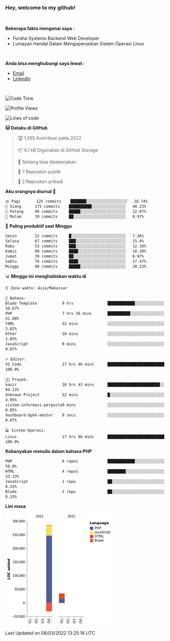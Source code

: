 <h3>Hey, welcome to my github!</h3>

<br>

<p><strong>Beberapa fakta mengenai saya :</strong></p>

<ul>
  <li>Furaha Systems Backend Web Developer</li>
  <li>Lumayan Handal Dalam Mengoperasikan Sistem Operasi Linux</li>
</ul>

<br>

<p><strong>Anda bisa menghubungi saya lewat :</strong></p>

<ul>
  <li><a href="mailto:renaldiapriyanto419@gmail.com">Email</a></li>
  <li><a href="https://www.linkedin.com/in/renaldi-kadang-314314206/">LinkedIn</a></li>
</ul>

<br>

<!--START_SECTION:waka-->
![Code Time](http://img.shields.io/badge/Code%20Time-34%20hrs%2024%20mins-blue)

![Profile Views](http://img.shields.io/badge/Profil%20dilihat-17-blue)

![Lines of code](https://img.shields.io/badge/Sejak%20Hello%20World%20aku%20telah%20menulis-291%20Thousand%20baris%20kode-blue)

**🐱 Dataku di GitHub** 

> 🏆 1,555 Kontribusi pada 2022
 > 
> 📦 6.1 kB Digunakan di GitHub Storage 
 > 
> 💼 Sedang bisa dipekerjakan
 > 
> 📜 7 Repositori publik 
 > 
> 🔑 2 Repositori pribadi  
 > 
**Aku orangnya diurnal 🐤** 

```text
🌞 Pagi       125 commits    ███████░░░░░░░░░░░░░░░░░░   28.74% 
🌆 Siang      175 commits    ██████████░░░░░░░░░░░░░░░   40.23% 
🌃 Petang     96 commits     █████░░░░░░░░░░░░░░░░░░░░   22.07% 
🌙 Malam      39 commits     ██░░░░░░░░░░░░░░░░░░░░░░░   8.97%

```
📅 **Paling produktif saat Minggu** 

```text
Senin        32 commits     █░░░░░░░░░░░░░░░░░░░░░░░░   7.36% 
Selasa       67 commits     ███░░░░░░░░░░░░░░░░░░░░░░   15.4% 
Rabu         53 commits     ███░░░░░░░░░░░░░░░░░░░░░░   12.18% 
Kamis        80 commits     ████░░░░░░░░░░░░░░░░░░░░░   18.39% 
Jumat        39 commits     ██░░░░░░░░░░░░░░░░░░░░░░░   8.97% 
Sabtu        76 commits     ████░░░░░░░░░░░░░░░░░░░░░   17.47% 
Minggu       88 commits     █████░░░░░░░░░░░░░░░░░░░░   20.23%

```


📊 **Minggu ini menghabiskan waktu di** 

```text
⌚︎ Zona waktu: Asia/Makassar

💬 Bahasa: 
Blade Template           9 hrs               ████████████░░░░░░░░░░░░░   50.67% 
PHP                      7 hrs 26 mins       ██████████░░░░░░░░░░░░░░░   41.88% 
YAML                     32 mins             ░░░░░░░░░░░░░░░░░░░░░░░░░   3.02% 
Other                    10 mins             ░░░░░░░░░░░░░░░░░░░░░░░░░   1.03% 
JavaScript               9 mins              ░░░░░░░░░░░░░░░░░░░░░░░░░   0.87%

🔥 Editor: 
VS Code                  17 hrs 46 mins      █████████████████████████   100.0%

🐱‍💻 Proyek: 
kasir                    16 hrs 43 mins      ███████████████████████░░   94.13% 
Unknown Project          52 mins             █░░░░░░░░░░░░░░░░░░░░░░░░   4.95% 
sistem-informasi-perpusta9 mins              ░░░░░░░░░░░░░░░░░░░░░░░░░   0.85% 
dashboard-bpkh-master    0 secs              ░░░░░░░░░░░░░░░░░░░░░░░░░   0.07%

💻 Sistem Operasi: 
Linux                    17 hrs 46 mins      █████████████████████████   100.0%

```

**Kebanyakan menulis dalam bahasa PHP** 

```text
PHP                      6 repos             ████████████░░░░░░░░░░░░░   50.0% 
HTML                     4 repos             ████████░░░░░░░░░░░░░░░░░   33.33% 
JavaScript               1 repo              ██░░░░░░░░░░░░░░░░░░░░░░░   8.33% 
Blade                    1 repo              ██░░░░░░░░░░░░░░░░░░░░░░░   8.33%

```


**Lini masa**

![Chart not found](https://raw.githubusercontent.com/Sylent-Sys/Sylent-Sys/main/charts/bar_graph.png) 


 Last Updated on 06/03/2022 13:25:18 UTC
<!--END_SECTION:waka-->
